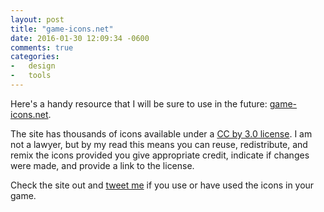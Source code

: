 ```yaml
---
layout: post
title: "game-icons.net"
date: 2016-01-30 12:09:34 -0600
comments: true
categories:
-   design
-   tools
---
```

Here's a handy resource that I will be sure to use in the future: [game-icons.net](file:////game-icons.net/).

The site has thousands of icons available under a [CC by 3.0 license](file:////creativecommons.org/licenses/by/3.0/).  I am not a lawyer, but by my read this means you can reuse, redistribute, and remix the icons provided you give appropriate credit, indicate if changes were made, and provide a link to the license.

Check the site out and [tweet me](file:////twitter.com/zerosalife) if you use or have used the icons in your game.
